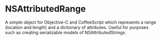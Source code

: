 NSAttributedRange
=================

A simple object for Objective-C and CoffeeScript which represents a range (location and length) and a dictionary of attributes. Useful for purposes such as creating serializable models of NSAttributedStrings.
